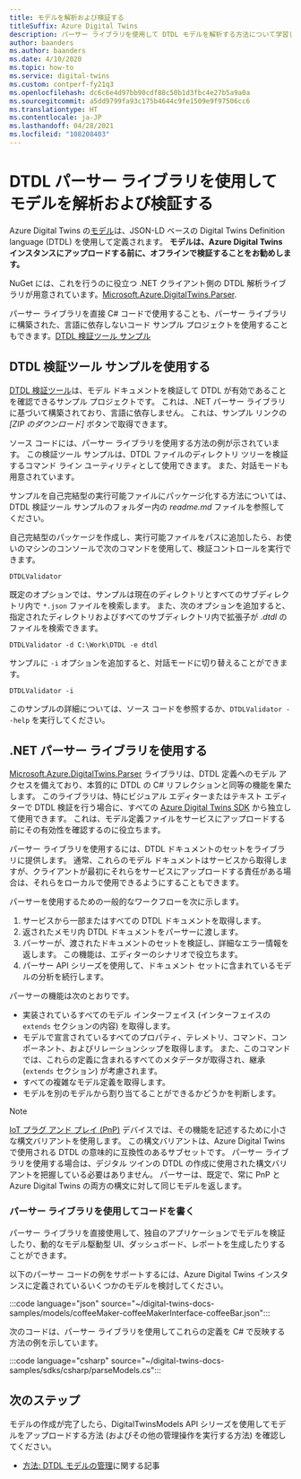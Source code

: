 ```yaml
---
title: モデルを解析および検証する
titleSuffix: Azure Digital Twins
description: パーサー ライブラリを使用して DTDL モデルを解析する方法について学習します。
author: baanders
ms.author: baanders
ms.date: 4/10/2020
ms.topic: how-to
ms.service: digital-twins
ms.custom: contperf-fy21q3
ms.openlocfilehash: dc6c6e4d97bb90cdf88c50b1d3fbc4e27b5a9a0a
ms.sourcegitcommit: a5dd9799fa93c175b4644c9fe1509e9f97506cc6
ms.translationtype: HT
ms.contentlocale: ja-JP
ms.lasthandoff: 04/28/2021
ms.locfileid: "108208403"
---
```

# <a name="parse-and-validate-models-with-the-dtdl-parser-library"></a>DTDL パーサー ライブラリを使用してモデルを解析および検証する

Azure Digital Twins の[モデル](concepts-models.md)は、JSON-LD ベースの Digital Twins Definition language (DTDL) を使用して定義されます。 **モデルは、Azure Digital Twins インスタンスにアップロードする前に、オフラインで検証することをお勧めします。**

NuGet には、これを行うのに役立つ .NET クライアント側の DTDL 解析ライブラリが用意されています。[Microsoft.Azure.DigitalTwins.Parser](https://nuget.org/packages/Microsoft.Azure.DigitalTwins.Parser/). 

パーサー ライブラリを直接 C# コードで使用することも、パーサー ライブラリに構築された、言語に依存しないコード サンプル プロジェクトを使用することもできます。[DTDL 検証ツール サンプル](/samples/azure-samples/dtdl-validator/dtdl-validator)

## <a name="use-the-dtdl-validator-sample"></a>DTDL 検証ツール サンプルを使用する

[DTDL 検証ツール](/samples/azure-samples/dtdl-validator/dtdl-validator)は、モデル ドキュメントを検証して DTDL が有効であることを確認できるサンプル プロジェクトです。 これは、.NET パーサー ライブラリに基づいて構築されており、言語に依存しません。 これは、サンプル リンクの *[ZIP のダウンロード]* ボタンで取得できます。

ソース コードには、パーサー ライブラリを使用する方法の例が示されています。 この検証ツール サンプルは、DTDL ファイルのディレクトリ ツリーを検証するコマンド ライン ユーティリティとして使用できます。 また、対話モードも用意されています。

サンプルを自己完結型の実行可能ファイルにパッケージ化する方法については、DTDL 検証ツール サンプルのフォルダー内の *readme.md* ファイルを参照してください。

自己完結型のパッケージを作成し、実行可能ファイルをパスに追加したら、お使いのマシンのコンソールで次のコマンドを使用して、検証コントロールを実行できます。

```cmd/sh
DTDLValidator
```

既定のオプションでは、サンプルは現在のディレクトリとすべてのサブディレクトリ内で `*.json` ファイルを検索します。 また、次のオプションを追加すると、指定されたディレクトリおよびすべてのサブディレクトリ内で拡張子が *.dtdl* のファイルを検索できます。

```cmd/sh
DTDLValidator -d C:\Work\DTDL -e dtdl 
```

サンプルに `-i` オプションを追加すると、対話モードに切り替えることができます。

```cmd/sh
DTDLValidator -i
```

このサンプルの詳細については、ソース コードを参照するか、`DTDLValidator --help` を実行してください。

## <a name="use-the-net-parser-library"></a>.NET パーサー ライブラリを使用する 

[Microsoft.Azure.DigitalTwins.Parser](https://nuget.org/packages/Microsoft.Azure.DigitalTwins.Parser/) ライブラリは、DTDL 定義へのモデル アクセスを備えており、本質的に DTDL の C# リフレクションと同等の機能を果たします。 このライブラリは、特にビジュアル エディターまたはテキスト エディターで DTDL 検証を行う場合に、すべての [Azure Digital Twins SDK](how-to-use-apis-sdks.md) から独立して使用できます。 これは、モデル定義ファイルをサービスにアップロードする前にその有効性を確認するのに役立ちます。

パーサー ライブラリを使用するには、DTDL ドキュメントのセットをライブラリに提供します。 通常、これらのモデル ドキュメントはサービスから取得しますが、クライアントが最初にそれらをサービスにアップロードする責任がある場合は、それらをローカルで使用できるようにすることもできます。 

パーサーを使用するための一般的なワークフローを次に示します。
1. サービスから一部またはすべての DTDL ドキュメントを取得します。
2. 返されたメモリ内 DTDL ドキュメントをパーサーに渡します。
3. パーサーが、渡されたドキュメントのセットを検証し、詳細なエラー情報を返します。 この機能は、エディターのシナリオで役立ちます。
4. パーサー API シリーズを使用して、ドキュメント セットに含まれているモデルの分析を続行します。 

パーサーの機能は次のとおりです。
* 実装されているすべてのモデル インターフェイス (インターフェイスの `extends` セクションの内容) を取得します。
* モデルで宣言されているすべてのプロパティ、テレメトリ、コマンド、コンポーネント、およびリレーションシップを取得します。 また、このコマンドでは、これらの定義に含まれるすべてのメタデータが取得され、継承 (`extends` セクション) が考慮されます。
* すべての複雑なモデル定義を取得します。
* モデルを別のモデルから割り当てることができるかどうかを判断します。

> [!NOTE]
> [IoT プラグ アンド プレイ (PnP)](../iot-pnp/overview-iot-plug-and-play.md) デバイスでは、その機能を記述するために小さな構文バリアントを使用します。 この構文バリアントは、Azure Digital Twins で使用される DTDL の意味的に互換性のあるサブセットです。 パーサー ライブラリを使用する場合は、デジタル ツインの DTDL の作成に使用された構文バリアントを把握している必要はありません。 パーサーは、既定で、常に PnP と Azure Digital Twins の両方の構文に対して同じモデルを返します。

### <a name="code-with-the-parser-library"></a>パーサー ライブラリを使用してコードを書く

パーサー ライブラリを直接使用して、独自のアプリケーションでモデルを検証したり、動的なモデル駆動型 UI、ダッシュボード、レポートを生成したりすることができます。

以下のパーサー コードの例をサポートするには、Azure Digital Twins インスタンスに定義されているいくつかのモデルを検討してください。

:::code language="json" source="~/digital-twins-docs-samples/models/coffeeMaker-coffeeMakerInterface-coffeeBar.json":::

次のコードは、パーサー ライブラリを使用してこれらの定義を C# で反映する方法の例を示しています。

:::code language="csharp" source="~/digital-twins-docs-samples/sdks/csharp/parseModels.cs":::

## <a name="next-steps"></a>次のステップ

モデルの作成が完了したら、DigitalTwinsModels API シリーズを使用してモデルをアップロードする方法 (およびその他の管理操作を実行する方法) を確認してください。
* [方法: DTDL モデルの管理](how-to-manage-model.md)に関する記事